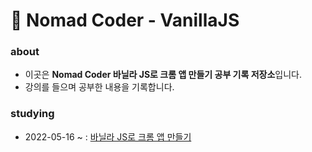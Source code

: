 # 📝 Nomad Coder - VanillaJS

### about
- 이곳은 **Nomad Coder 바닐라 JS로 크롬 앱 만들기 공부 기록 저장소**입니다.
- 강의를 들으며 공부한 내용을 기록합니다.

### studying
- 2022-05-16 ~ : [바닐라 JS로 크롬 앱 만들기](https://nomadcoders.co/javascript-for-beginners)
